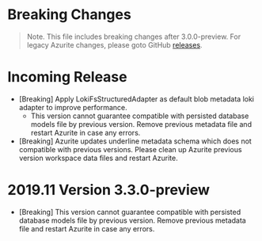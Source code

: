 # Breaking Changes

> Note. This file includes breaking changes after 3.0.0-preview. For legacy Azurite changes, please goto GitHub [releases](https://github.com/Azure/Azurite/releases).

# Incoming Release

- [Breaking] Apply LokiFsStructuredAdapter as default blob metadata loki adapter to improve performance.
  - This version cannot guarantee compatible with persisted database models file by previous version. Remove previous metadata file and restart Azurite in case any errors.
- [Breaking] Azurite updates underline metadata schema which does not compatible with previous versions. Please clean up Azurite previous version workspace data files and restart Azurite.

# 2019.11 Version 3.3.0-preview

- [Breaking] This version cannot guarantee compatible with persisted database models file by previous version. Remove previous metadata file and restart Azurite in case any errors.